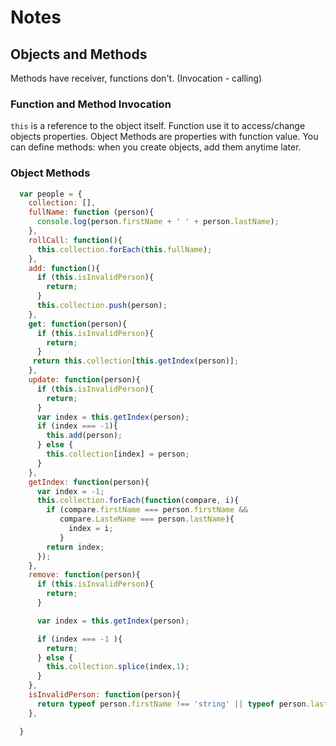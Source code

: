 # Notes
## Objects and Methods
Methods have receiver, functions don't. (Invocation - calling)

### Function and Method Invocation

`this` is a reference to the object itself. Function use it to access/change objects properties.
Object Methods are properties with function value. You can define methods: when you create objects, add them anytime later.

### Object Methods

```javascript
  var people = {
    collection: [],
    fullName: function (person){
      console.log(person.firstName + ' ' + person.lastName);
    },
    rollCall: function(){
      this.collection.forEach(this.fullName);
    },
    add: function(){
      if (this.isInvalidPerson){
        return;
      }
      this.collection.push(person);
    },
    get: function(person){
      if (this.isInvalidPerson){
        return;
      }
     return this.collection[this.getIndex(person)];
    },
    update: function(person){
      if (this.isInvalidPerson){
        return;
      }
      var index = this.getIndex(person);
      if (index === -1){
        this.add(person);
      } else {
        this.collection[index] = person;
      }
    },
    getIndex: function(person){
      var index = -1;
      this.collection.forEach(function(compare, i){
        if (compare.firstName === person.firstName &&
           compare.LasteName === person.lastName){
             index = i;
           }
        return index;
      });
    },
    remove: function(person){
      if (this.isInvalidPerson){
        return;
      }

      var index = this.getIndex(person);

      if (index === -1 ){
        return;
      } else {
        this.collection.splice(index,1);
      }
    },
    isInvalidPerson: function(person){
      return typeof person.firstName !== 'string' || typeof person.lastName !== 'string';
    },

  }
```


